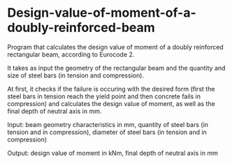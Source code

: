 # Design-value-of-moment-of-a-doubly-reinforced-beam
Program that calculates the design value of moment of a doubly reinforced rectangular beam, according to Eurocode 2. 

It takes as input the geometry of the rectangular beam and the quantity and size of steel bars 
(in tension and compression).

At first, it checks if the failure is occuring with the desired form (first the steel bars in tension reach the
yield point and then concrete fails in compression) and calculates the design value of moment, 
as well as the final depth of neutral axis in mm.

Input: 
beam geometry characteristics in mm, 
quantity of steel bars (in tension and in compression), 
diameter of steel bars (in tension and in compression)

Output:
design value of moment in kNm, 
final depth of neutral axis in mm
